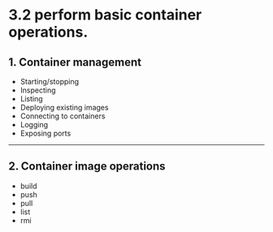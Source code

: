 # 3.2  perform basic container operations.

## 1. Container management

- Starting/stopping
- Inspecting
- Listing
- Deploying existing images
- Connecting to containers
- Logging
- Exposing ports
---
## 2. Container image operations

- build
- push
- pull
- list
- rmi
